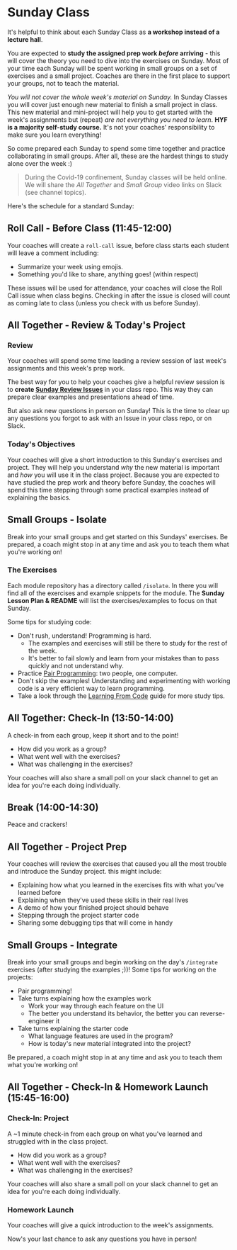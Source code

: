 # Sunday Class

It's helpful to think about each Sunday Class as **a workshop instead of a lecture hall**.

You are expected to **study the assigned prep work _before_ arriving** - this will cover the theory you need to dive into the exercises on Sunday. Most of your time each Sunday will be spent working in small groups on a set of exercises and a small project. Coaches are there in the first place to support your groups, not to teach the material.

_You will not cover the whole week's material on Sunday._ In Sunday Classes you will cover just enough new material to finish a small project in class.  This new material and mini-project will help you to get started with the week's assignments but (repeat) _are not everything you need to learn_.  **HYF is a majority self-study course.** It's not your coaches' responsibility to make sure you learn everything!

So come prepared each Sunday to spend some time together and practice collaborating in small groups.  After all, these are the hardest things to study alone over the week :)

> During the  Covid-19 confinement, Sunday classes will be held online. We will share the _All Together_ and _Small Group_ video links on Slack (see channel topics).

Here's the schedule for a standard Sunday:

## Roll Call - Before Class (11:45-12:00)

Your coaches will create a `roll-call` issue, before class starts each student will leave a comment including:

* Summarize your week using emojis.
* Something you'd like to share, anything goes! (within respect)

These issues will be used for attendance, your coaches will close the Roll Call issue when class begins.  Checking in after the issue is closed will count as coming late to class (unless you check with us before Sunday).

## All Together - Review & Today's Project

### Review

Your coaches will spend some time leading a review session of last week's assignments and this week's prep work.

The best way for you to help your coaches give a helpful review session is to **create [Sunday Review Issues](https://home.hackyourfuture.be/students/asking-for-help)** in your class repo.  This way they can prepare clear examples and presentations ahead of time.

But also ask new questions in person on Sunday! This is the time to clear up any questions you forgot to ask with an Issue in your class repo, or on Slack.

### Today's Objectives

Your coaches will give a short introduction to this Sunday's exercises and project. They will help you understand _why_ the new material is important and _how_ you will use it in the class project. Because you are expected to have studied the prep work and theory before Sunday, the coaches will spend this time stepping through some practical examples instead of explaining the basics.

## Small Groups - Isolate

Break into your small groups and get started on this Sundays' exercises.  Be prepared, a coach might stop in at any time and ask you to teach them what you're working on!

### The Exercises

Each module repository has a directory called `/isolate`.  In there you will find all of the exercises and example snippets for the module.  The **Sunday Lesson Plan & README** will list the exercises/examples to focus on that Sunday.

Some tips for studying code:

* Don't rush, understand!  Programming is hard.
  * The examples and exercises will still be there to study for the rest of the week.
  * It's better to fail slowly and learn from your mistakes than to pass quickly and not understand why.
* Practice [Pair Programming](https://study.hackyourfuture.be/collaborating/pair-programming): two people, one computer.
* Don't skip the examples!  Understanding and experimenting with working code is a very efficient way to learn programming.
* Take a look through the [Learning From Code](https://study.hackyourfuture.be/learning/learning-from-code) guide for more study tips.

## All Together: Check-In (13:50-14:00)

A check-in from each group, keep it short and to the point!

* How did you work as a group?
* What went well with the exercises?
* What was challenging in the exercises?

Your coaches will also share a small poll on your slack channel to get an idea for you're each doing individually.

## Break (14:00-14:30)

Peace and crackers!

## All Together - Project Prep

Your coaches will review the exercises that caused you all the most trouble and introduce the Sunday project. this might include:

* Explaining how what you learned in the exercises fits with what you've learned before
* Explaining when they've used these skills in their real lives
* A demo of how your finished project should behave
* Stepping through the project starter code
* Sharing some debugging tips that will come in handy

## Small Groups - Integrate

Break into your small groups and begin working on the day's `/integrate` exercises (after studying the examples ;))! Some tips for working on the projects:

* Pair programming!
* Take turns explaining how the examples work
  * Work your way through each feature on the UI
  * The better you understand its behavior, the better you can reverse-engineer it
* Take turns explaining the starter code
  * What language features are used in the program?
  * How is today's new material integrated into the project?

Be prepared, a coach might stop in at any time and ask you to teach them what you're working on!

## All Together - Check-In & Homework Launch (15:45-16:00)

### Check-In: Project

A ~1 minute check-in from each group on what you've learned and struggled with in the class project.

* How did you work as a group?
* What went well with the exercises?
* What was challenging in the exercises?

Your coaches will also share a small poll on your slack channel to get an idea for you're each doing individually.

### Homework Launch

Your coaches will give a quick introduction to the week's assignments.

Now's your last chance to ask any questions you have in person!
